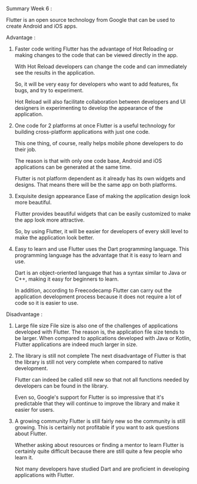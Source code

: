 Summary Week 6 :

Flutter is an open source technology from Google that can be used to create Android and iOS apps.

Advantage :
1. Faster code writing
   Flutter has the advantage of Hot Reloading or making changes to the code that can be viewed directly in the app.

    With Hot Reload developers can change the code and can immediately see the results in the application.

    So, it will be very easy for developers who want to add features, fix bugs, and try to experiment.

    Hot Reload will also facilitate collaboration between developers and UI designers in experimenting to develop the appearance of the application.
   
2. One code for 2 platforms at once
   Flutter is a useful technology for building cross-platform applications with just one code.

    This one thing, of course, really helps mobile phone developers to do their job.

    The reason is that with only one code base, Android and iOS applications can be generated at the same time.

    Flutter is not platform dependent as it already has its own widgets and designs. That means there will be the same app on both platforms.
   
3. Exquisite design appearance
    Ease of making the application design look more beautiful.

    Flutter provides beautiful widgets that can be easily customized to make the app look more attractive.

    So, by using Flutter, it will be easier for developers of every skill level to make the application look better.
   
4. Easy to learn and use
    Flutter uses the Dart programming language. This programming language has the advantage that it is easy to learn and use.

    Dart is an object-oriented language that has a syntax similar to Java or C++, making it easy for beginners to learn.

    In addition, according to Freecodecamp Flutter can carry out the application development process because it does not require a lot of code so it is easier to use.

Disadvantage  :
1. Large file size
   File size is also one of the challenges of applications developed with Flutter. The reason is, the application file size tends to be larger. When compared to applications developed with Java or Kotlin, Flutter applications are indeed much larger in size.

2. The library is still not complete
   The next disadvantage of Flutter is that the library is still not very complete when compared to native development.
   
   Flutter can indeed be called still new so that not all functions needed by developers can be found in the library.
   
   Even so, Google's support for Flutter is so impressive that it's predictable that they will continue to improve the library and make it easier for users.

3. A growing community
   Flutter is still fairly new so the community is still growing. This is certainly not profitable if you want to ask questions about Flutter.
   
   Whether asking about resources or finding a mentor to learn Flutter is certainly quite difficult because there are still quite a few people who learn it.
   
   Not many developers have studied Dart and are proficient in developing applications with Flutter.
